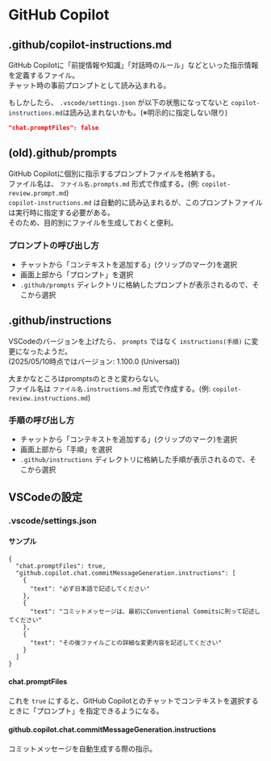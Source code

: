 # GitHub Copilot
## .github/copilot-instructions.md
GitHub Copilotに「前提情報や知識」「対話時のルール」などといった指示情報を定義するファイル。  
チャット時の事前プロンプトとして読み込まれる。  

もしかしたら、 `.vscode/settings.json` が以下の状態になってないと `copilot-instructions.md`は読み込まれないかも。(※明示的に指定しない限り)  

```json
"chat.promptFiles": false
```

## (old).github/prompts
GitHub Copilotに個別に指示するプロンプトファイルを格納する。  
ファイル名は、 `ファイル名.prompts.md` 形式で作成する。(例: `copilot-review.prompt.md`)  
`copilot-instructions.md` は自動的に読み込まれるが、このプロンプトファイルは実行時に指定する必要がある。  
そのため、目的別にファイルを生成しておくと便利。  

### プロンプトの呼び出し方
- チャットから「コンテキストを追加する」(クリップのマーク)を選択
- 画面上部から「プロンプト」を選択
- `.github/prompts` ディレクトリに格納したプロンプトが表示されるので、そこから選択

## .github/instructions
VSCodeのバージョンを上げたら、 `prompts` ではなく `instructions(手順)` に変更になったようだ。  
(2025/05/10時点ではバージョン: 1.100.0 (Universal))  

大まかなところはpromptsのときと変わらない。  
ファイル名は `ファイル名.instructions.md` 形式で作成する。(例: `copilot-review.instructions.md`)  

### 手順の呼び出し方
- チャットから「コンテキストを追加する」(クリップのマーク)を選択
- 画面上部から「手順」を選択
- `.github/instructions` ディレクトリに格納した手順が表示されるので、そこから選択

## VSCodeの設定
### .vscode/settings.json
#### サンプル

```json:
{
  "chat.promptFiles": true,
  "github.copilot.chat.commitMessageGeneration.instructions": [
    {
      "text": "必ず日本語で記述してください"
    },
    {
      "text": "コミットメッセージは、最初にConventional Commitsに則って記述してください"
    },
    {
      "text": "その後ファイルごとの詳細な変更内容を記述してください"
    }
  ]
}
```

#### chat.promptFiles
これを `true` にすると、GitHub Copilotとのチャットでコンテキストを選択するときに「プロンプト」を指定できるようになる。  

#### github.copilot.chat.commitMessageGeneration.instructions
コミットメッセージを自動生成する際の指示。  


